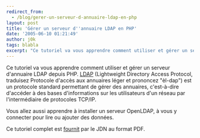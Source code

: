 ```yaml
---
redirect_from:
  - /blog/gerer-un-serveur-d-annuaire-ldap-en-php
layout: post
title: 'Gérer un serveur d''annuaire LDAP en PHP'
date: '2005-06-10 01:21:49'
author: j0k
tags: blabla
excerpt: "Ce tutoriel va vous apprendre comment utiliser et gérer un serveur d'annuaire LDAP depuis PHP.     \n[LDAP](http://fr.wikipedia.org/wiki/LDAP) (Lightweight Directory Access Protocol, traduisez Protocole d'accès aux annuaires léger et prononcez \"èl-dap\") est un protocole standard permettant de gérer des annuaires, c'est-à-dire d'accéder à des bases      …"
---
```


Ce tutoriel va vous apprendre comment utiliser et gérer un serveur d'annuaire LDAP depuis PHP.
[LDAP](http://fr.wikipedia.org/wiki/LDAP) (Lightweight Directory Access Protocol, traduisez Protocole d'accès aux annuaires léger et prononcez "èl-dap") est un protocole standard permettant de gérer des annuaires, c'est-à-dire d'accéder à des bases d'informations sur les utilisateurs d'un réseau par l'intermédiaire de protocoles TCP/IP.

Vous allez aussi apprendre à installer un serveur OpenLDAP, à vous y connecter pour lire ou ajouter des données.

Ce tutoriel complet est [fournit](http://beaussier.developpez.com/articles/php/ldap/) par le JDN au format PDF.
